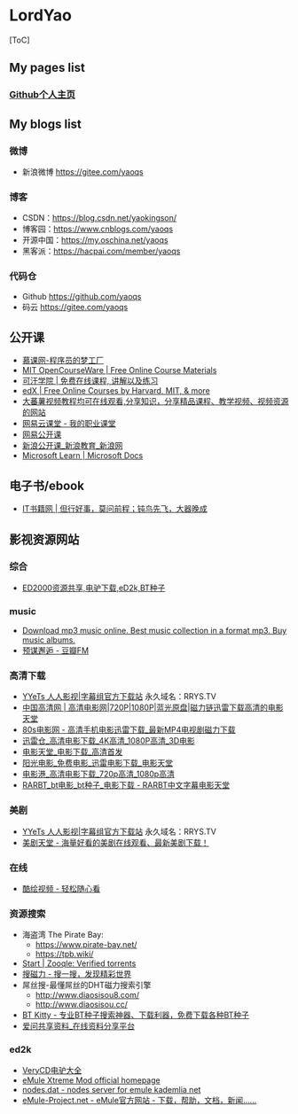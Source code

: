 # LordYao

[ToC]

## My pages list
### [Github个人主页](https://yaoqs.github.com/)

## My blogs list
### 微博
* 新浪微博 https://gitee.com/yaoqs

### 博客
* CSDN：https://blog.csdn.net/yaokingson/
* 博客园：https://www.cnblogs.com/yaoqs
* 开源中国：https://my.oschina.net/yaoqs
* 黑客派：https://hacpai.com/member/yaoqs

### 代码仓
* Github https://github.com/yaoqs
* 码云 https://gitee.com/yaoqs

## 公开课
* [慕课网-程序员的梦工厂](https://www.imooc.com/)
* [MIT OpenCourseWare | Free Online Course Materials](https://ocw.mit.edu)
* [可汗学院 | 免费在线课程, 讲解以及练习](https://zh.khanacademy.org/)
* [edX | Free Online Courses by Harvard, MIT, & more](https://www.edx.org/)
* [大蕃薯视频教程均可在线观看,分享知识，分享精品课程、教学视频、视频资源的网站](http://www.da-fan-shu.cn/)
* [网易云课堂 - 我的职业课堂](https://study.163.com/)
* [网易公开课](http://open.163.com/)
* [新浪公开课_新浪教育_新浪网](http://open.sina.com.cn/)
* [Microsoft Learn | Microsoft Docs](https://docs.microsoft.com/zh-cn/learn/)

## 电子书/ebook
* [IT书籍网 | 但行好事，莫问前程；钝鸟先飞，大器晚成](http://www.itshuji.com/)

## 影视资源网站

### 综合
* [ED2000资源共享,电驴下载,eD2k,BT种子](https://www.ed2000.com/)

### music
* [Download mp3 music online. Best music collection in a format mp3. Buy music albums.](https://mp3fiesta.com/)
* [预谋邂逅 - 豆瓣FM](https://douban.fm/)

### 高清下载
* [YYeTs 人人影视|字幕组官方下载站](http://www.zmz2019.com/) 永久域名：RRYS.TV
* [中国高清网 | 高清电影网|720P|1080P|蓝光原盘|磁力链迅雷下载高清的电影天堂](http://gaoqing.la/)
* [80s电影网 - 高清手机电影迅雷下载_最新MP4电视剧磁力下载](https://www.80ying.com/)
* [迅雷仓_高清电影下载_4K高清_1080P高清_3D电影](https://www.xunleicang.com/)
* [电影天堂_电影下载_高清首发](https://www.dy2018.com/)
* [阳光电影_免费电影_迅雷电影下载_电影天堂](https://www.ygdy8.com/)
* [电影港_高清电影下载_720p高清_1080p高清](http://www.dygang.net/)
* [RARBT_bt电影_bt种子_电影下载 - RARBT中文字幕电影天堂](http://rarbt.cc/)

### 美剧
* [YYeTs 人人影视|字幕组官方下载站](http://www.zmz2019.com/) 永久域名：RRYS.TV
* [美剧天堂 - 海量好看的美剧在线观看、最新美剧下载！](https://www.meijutt.com/)

### 在线
* [酷绘视频 - 轻松随心看](http://www.kuhuiv.com/)

### 资源搜索
* 海盗湾 The Pirate Bay:
    * https://www.pirate-bay.net/
    * https://tpb.wiki/
* [Start | Zooqle: Verified torrents](https://zooqle.com)
* [搜磁力 - 搜一搜，发现精彩世界](https://www.soucili.net/)
* 屌丝搜-最懂屌丝的DHT磁力搜索引擎
    * http://www.diaosisou8.com/
    * http://www.diaosisou.cc/
* [BT Kitty - 专业BT种子搜索神器、下载利器，免费下载各种BT种子](http://btkitty.pet/)
* [爱问共享资料_在线资料分享平台](http://ishare.iask.sina.com.cn/)

### ed2k
* [VeryCD电驴大全](http://www.verycd.com/)
* [eMule Xtreme Mod official homepage](http://www.xtreme-mod.net/)
* [nodes.dat - nodes server for emule kademlia net](http://www.nodes-dat.com/)
* [eMule-Project.net - eMule官方网站 - 下载，帮助，文档，新闻……](https://www.emule-project.net/)
